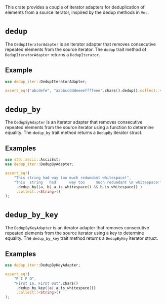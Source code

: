 This crate provides a couple of iterator adapters for deduplication of elements from a source iterator, inspired by the dedup methods in `Vec`.

# `dedup`
The `DedupIteratorAdapter` is an iterator adapter that removes consecutive repeated elements from the source iterator.
The `dedup` trait method of `DedupIteratorAdapter` returns a `DedupIterator`.
## Example
 ```rust
use dedup_iter::DedupIteratorAdapter;

assert_eq!("abcdefe", "aabbccdddeeeeffffeee".chars().dedup().collect::<String>());
 ```

# `dedup_by`
The `DedupByAdapter` is an iterator adapter that removes consecutive repeated elements from the source iterator
using a function to determine equality.
The `dedup_by` trait method returns a `DedupBy` iterator struct.
## Examples
```rust
use std::ascii::AsciiExt;
use dedup_iter::DedupByAdapter;

assert_eq!(
    "This string had way too much redundant whitespace!",
    "This  string   had      way too     much redundant \n whitespace!".chars()
     .dedup_by(|a, b| a.is_whitespace() && b.is_whitespace() )
     .collect::<String>()
);
```

# `dedup_by_key`
The `DedupByKeyAdapter` is an iterator adapter that removes consecutive repeated elements from the source iterator
using a key to determine equality.
The `dedup_by_key` trait method returns a `DedupByKey` iterator struct.
## Examples
```rust
use dedup_iter::DedupByKeyAdapter;

assert_eq!(
    "F I F O",
    "First In, First Out".chars()
     .dedup_by_key(|a| a.is_whitespace())
     .collect::<String>()
);
```
